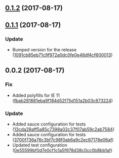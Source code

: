 <a name="0.1.2"></a>
## [0.1.2](https://github.com/advanced-rest-client/environment-selector/compare/0.1.1...0.1.2) (2017-08-17)




<a name="0.1.1"></a>
## [0.1.1](https://github.com/advanced-rest-client/environment-selector/compare/0.0.2...0.1.1) (2017-08-17)


### Update

* Bumped version for the release ([1091cb85eb71c9f972a0dc0fe0e48df4cf600013](https://github.com/advanced-rest-client/environment-selector/commit/1091cb85eb71c9f972a0dc0fe0e48df4cf600013))



<a name="0.0.2"></a>
## 0.0.2 (2017-08-17)


### Fix

* Added polyfills for IE 11 ([fbab281881eba9f184d52f75d151a2b03c873224](https://github.com/advanced-rest-client/environment-selector/commit/fbab281881eba9f184d52f75d151a2b03c873224))

### Update

* Added sauce configuration for tests ([13cda28aff5a85c7398a02c37f07ab59c2ab7584](https://github.com/advanced-rest-client/environment-selector/commit/13cda28aff5a85c7398a02c37f07ab59c2ab7584))
* Added sauce configuration for tests ([3700f736a76c3bf7c98f0ab6a9c2ec67178e06af](https://github.com/advanced-rest-client/environment-selector/commit/3700f736a76c3bf7c98f0ab6a9c2ec67178e06af))
* Updated test configuration ([0e55599bf0d7e0cf1c1a5f978d38c0cc0b8bb1af](https://github.com/advanced-rest-client/environment-selector/commit/0e55599bf0d7e0cf1c1a5f978d38c0cc0b8bb1af))



